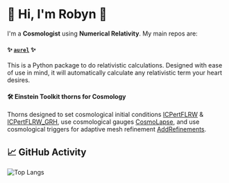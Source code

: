 # 👋 Hi, I'm Robyn 🌸

I'm a **Cosmologist** using **Numerical Relativity**. My main repos are:

#### ✨ [`aurel`](https://robynlm.github.io/aurel/) ✨
This is a Python package to do relativistic calculations. Designed with ease of use in mind, it will automatically calculate any relativistic term your heart desires.

#### 🛠️ Einstein Toolkit thorns for Cosmology
Thorns designed to set cosmological initial conditions [ICPertFLRW](https://github.com/robynlm/ICPertFLRW) & [ICPertFLRW_GRH](https://github.com/robynlm/ICPertFLRW_GRH), use cosmological gauges [CosmoLapse](https://github.com/robynlm/CosmoThorn), and use cosmological triggers for adaptive mesh refinement [AddRefinements](https://github.com/robynlm/AddRefinements).

## 📈 GitHub Activity

![Top Langs](https://github-readme-stats.vercel.app/api/top-langs/?username=robynlm&layout=compact&theme=tokyonight)
